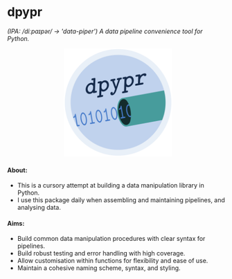 # **dpypr**
*(IPA: /diːpaɪpər/ -> 'data-piper')*
*A data pipeline convenience tool for Python.*

<p align = "center">
  <img src = "logo/dpypr_logo.png" alt = "image" width = "250" height = "250">
</p>

#### About:
- This is a cursory attempt at building a data manipulation library in Python.
- I use this package daily when assembling and maintaining pipelines, and 
analysing data.

#### Aims:
- Build common data manipulation procedures with clear syntax for pipelines.
- Build robust testing and error handling with high coverage.
- Allow customisation within functions for flexibility and ease of use.
- Maintain a cohesive naming scheme, syntax, and styling.